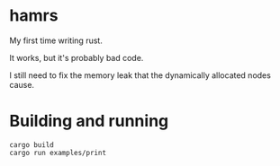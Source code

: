 # hamrs
My first time writing rust.

It works, but it's probably bad code.

I still need to fix the memory leak that the dynamically allocated nodes cause.

# Building and running
```
cargo build
cargo run examples/print
```
